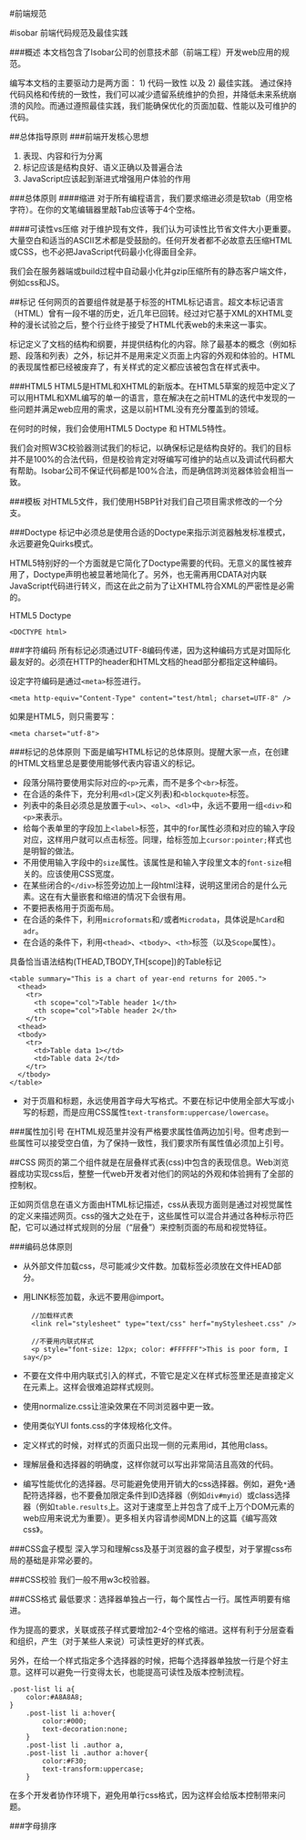 #前端规范

#isobar 前端代码规范及最佳实践

###概述
本文档包含了Isobar公司的创意技术部（前端工程）开发web应用的规范。

编写本文档的主要驱动力是两方面： 1) 代码一致性 以及 2) 最佳实践。 通过保持代码风格和传统的一致性，我们可以减少遗留系统维护的负担，并降低未来系统崩溃的风险。而通过遵照最佳实践，我们能确保优化的页面加载、性能以及可维护的代码。

##总体指导原则
###前端开发核心思想

1. 表现、内容和行为分离
2. 标记应该是结构良好、语义正确以及普遍合法
3. JavaScript应该起到渐进式增强用户体验的作用

###总体原则
####缩进
对于所有编程语言，我们要求缩进必须是软tab（用空格字符）。在你的文笔编辑器里敲Tab应该等于4个空格。

####可读性vs压缩
对于维护现有文件，我们认为可读性比节省文件大小更重要。大量空白和适当的ASCII艺术都是受鼓励的。任何开发者都不必故意去压缩HTML或CSS，也不必把JavaScript代码最小化得面目全非。

我们会在服务器端或build过程中自动最小化并gzip压缩所有的静态客户端文件，例如css和JS。

##标记
任何网页的首要组件就是基于标签的HTML标记语言。超文本标记语言（HTML）曾有一段不堪的历史，近几年已回转。经过对它基于XML的XHTML变种的漫长试验之后，整个行业终于接受了HTML代表web的未来这一事实。

标记定义了文档的结构和纲要，并提供结构化的内容。除了最基本的概念（例如标题、段落和列表）之外，标记并不是用来定义页面上内容的外观和体验的。HTML的表现属性都已经被废弃了，有关样式的定义都应该被包含在样式表中。

###HTML5
HTML5是HTML和XHTML的新版本。在HTML5草案的规范中定义了可以用HTML和XML编写的单一的语言，意在解决在之前HTML的迭代中发现的一些问题并满足web应用的需求，这是以前HTML没有充分覆盖到的领域。

在何时的时候，我们会使用HTML5 Doctype 和 HTML5特性。

我们会对照W3C校验器测试我们的标记，以确保标记是结构良好的。我们的目标并不是100%的合法代码，但是校验肯定对呀编写可维护的站点以及调试代码都大有帮助。Isobar公司不保证代码都是100%合法，而是确信跨浏览器体验会相当一致。

###模板
对HTML5文件，我们使用H5BP针对我们自己项目需求修改的一个分支。

###Doctype
标记中必须总是使用合适的Doctype来指示浏览器触发标准模式，永远要避免Quirks模式。

HTML5特别好的一个方面就是它简化了Doctype需要的代码。无意义的属性被弃用了，Doctype声明也被显著地简化了。另外，也无需再用CDATA对内联JavaScript代码进行转义，而这在此之前为了让XHTML符合XML的严密性是必需的。

HTML5 Doctype

    <DOCTYPE html>
    
###字符编码
所有标记必须通过UTF-8编码传递，因为这种编码方式是对国际化最友好的。必须在HTTP的header和HTML文档的head部分都指定这种编码。

设定字符编码是通过`<meta>`标签进行。

    <meta http-equiv="Content-Type" content="test/html; charset=UTF-8" />

如果是HTML5，则只需要写：

    <meta charset="utf-8">

###标记的总体原则
下面是编写HTML标记的总体原则。提醒大家一点，在创建的HTML文档里总是要使用能够代表内容语义的标记。

* 段落分隔符要使用实际对应的`<p>`元素，而不是多个`<br>`标签。
* 在合适的条件下，充分利用`<dl>`(定义列表)和`<blockquote>`标签。
* 列表中的条目必须总是放置于`<ul>`、`<ol>`、`<dl>`中，永远不要用一组`<div>`和`<p>`来表示。
* 给每个表单里的字段加上`<label>`标签，其中的`for`属性必须和对应的输入字段对应，这样用户就可以点击标签。同理，给标签加上`cursor:pointer;`样式也是明智的做法。
* 不用使用输入字段中的`size`属性。该属性是和输入字段里文本的`font-size`相关的。应该使用CSS宽度。
* 在某些闭合的`</div>`标签旁边加上一段html注释，说明这里闭合的是什么元素。这在有大量嵌套和缩进的情况下会很有用。
* 不要把表格用于页面布局。
* 在合适的条件下，利用`microformats`和`/`或者`Microdata`，具体说是`hCard`和`adr`。
* 在合适的条件下，利用`<thead>`、`<tbody>`、`<th>`标签（以及`Scope`属性）。

具备恰当语法结构(THEAD,TBODY,TH[scope])的Table标记

    <table summary="This is a chart of year-end returns for 2005.">
      <thead>
        <tr>
          <th scope="col">Table header 1</th>
          <th scope="col">Table header 2</th>
        </tr>
      <thead>
      <tbody>
        <tr>
          <td>Table data 1></td>
          <td>Table data 2</td>
        </tr>
      </tbody>
    </table>
    
* 对于页眉和标题，永远使用首字母大写格式。不要在标记中使用全部大写或小写的标题，而是应用CSS属性`text-transform:uppercase/lowercase`。

###属性加引号
在HTML规范里并没有严格要求属性值两边加引号。但考虑到一些属性可以接受空白值，为了保持一致性，我们要求所有属性值必须加上引号。

##CSS
网页的第二个组件就是在层叠样式表(css)中包含的表现信息。Web浏览器成功实现css后，整整一代web开发者对他们的网站的外观和体验拥有了全部的控制权。

正如网页信息在语义方面由HTML标记描述，css从表现方面则是通过对视觉属性的定义来描述网页。css的强大之处在于，这些属性可以混合并通过各种标示符匹配，它可以通过样式规则的分层（“层叠”）来控制页面的布局和视觉特征。

###编码总体原则

* 从外部文件加载css，尽可能减少文件数。加载标签必须放在文件HEAD部分。
* 用LINK标签加载，永远不要用@import。

        //加载样式表
        <link rel="stylesheet" type="text/css" herf="myStylesheet.css" />

        //不要用内联式样式
        <p style="font-size: 12px; color: #FFFFFF">This is poor form, I say</p>
        
* 不要在文件中用内联式引入的样式，不管它是定义在样式标签里还是直接定义在元素上。这样会很难追踪样式规则。
* 使用normalize.css让渲染效果在不同浏览器中更一致。
* 使用类似YUI fonts.css的字体规格化文件。
* 定义样式的时候，对样式的页面只出现一侧的元素用id，其他用class。
* 理解层叠和选择器的明确度，这样你就可以写出非常简洁且高效的代码。
* 编写性能优化的选择器。尽可能避免使用开销大的css选择器。例如，避免`*`通配符选择器，也不要叠加限定条件到ID选择器（例如`div#myid`）或class选择器（例如`table.results`上。这对于速度至上并包含了成千上万个DOM元素的web应用来说尤为重要）。更多相关内容请参阅MDN上的这篇《编写高效css》。

###CSS盒子模型
深入学习和理解css及基于浏览器的盒子模型，对于掌握css布局的基础是非常必要的。

###CSS校验
我们一般不用w3c校验器。

###CSS格式
最低要求：选择器单独占一行，每个属性占一行。属性声明要有缩进。

作为提高的要求，关联或孩子样式要增加2-4个空格的缩进。这样有利于分层查看和组织，产生（对于某些人来说）可读性更好的样式表。

另外，在给一个样式指定多个选择器的时候，把每个选择器单独放一行是个好主意。这样可以避免一行变得太长，也能提高可读性及版本控制流程。

    .post-list li a{
        color:#A8A8A8;
    }
        .post-list li a:hover{
            color:#000;
            text-decoration:none;
        }
        .post-list li .author a,
        .post-list li .author a:hover{
            color:#F30;
            text-transform:uppercase;
        }
        
在多个开发者协作环境下，避免用单行css格式，因为这样会给版本控制带来问题。

###字母排序
